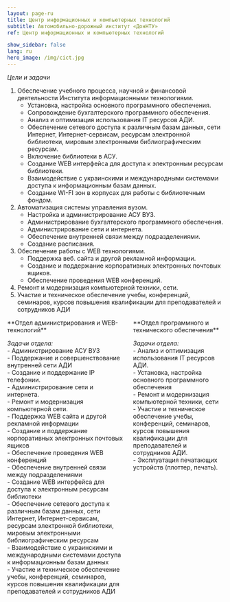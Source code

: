 ```yaml
---
layout: page-ru
title: Центр информационных и компьютерных технологий
subtitle: Автомобильно-дорожный институт «ДонНТУ»
ref: Центр информационных и компьютерных технологий

show_sidebar: false
lang: ru
hero_image: /img/cict.jpg
---
```

_Цели и задачи_   

1. Обеспечение учебного процесса, научной и финансовой деятельности Института информационными технологиями.
    - Установка, настройка основного программного обеспечения.   
    - Сопровождение бухгалтерского программного обеспечения.   
    - Анализ и оптимизация использования IT ресурсов АДИ.   
    - Обеспечение сетевого доступа к различным базам данных, сети Интернет, Интернет-сервисам, ресурсам электронной библиотеки, мировым электронными библиографическим ресурсам.   
    - Включение библиотеки в АСУ.   
    - Создание WEB интерфейса для доступа к электронным ресурсам библиотеки.   
    - Взаимодействие с украинскими и международными системами доступа к информационным базам данных.   
    - Создание WI-FI зон в корпусах для работы с библиотечным фондом.   
2. Автоматизация системы управления вузом.   
    - Настройка и администрирование АСУ ВУЗ.   
    - Администрирование бухгалтерского программного обеспечения.   
    - Администрирование сети и интернета.   
    - Обеспечение внутренней связи между подразделениями.   
    - Создание расписания.   
3. Обеспечение работы с WEB технологиями.   
    - Поддержка веб. сайта и другой рекламной информации.   
    - Создание и поддержание корпоративных электронных почтовых ящиков.   
    - Обеспечение проведения WEB конференций.   
4. Ремонт и модернизация компьютерной техники, сети.   
5. Участие и техническое обеспечение учебы, конференций, семинаров, курсов повышения квалификации для преподавателей и сотрудников АДИ   
<div class="columns">
  <div class="column">
**Отдел администрирования и WEB-технологий**   
   
_Задачи отдела:_   
    - Администрирование АСУ ВУЗ   
    - Поддержание и совершенствование внутренней сети АДИ   
    - Создание и поддержание IP телефонии.   
    - Администрирование сети и интернета.   
    - Ремонт и модернизация компьютерной сети.   
    - Поддержка WEB сайта и другой рекламной информации   
    - Создание и поддержание корпоративных электронных почтовых ящиков   
    - Обеспечение проведения WEB конференций   
    - Обеспечение внутренней связи между подразделениями   
    - Создание WEB интерфейса для доступа к электронным ресурсам библиотеки   
    - Обеспечение сетевого доступа к различным базам данных, сети Интернет, Интернет-сервисам, ресурсам электронной библиотеки, мировым электронными библиографическим ресурсам   
    - Взаимодействие с украинскими и международными системами доступа к информационным базам данных   
    - Участие и техническое обеспечение учебы, конференций, семинаров, курсов повышения квалификации для преподавателей и сотрудников АДИ  
  </div>
  <div class="column">
**Отдел программного и технического обеспечения**   
   
_Задачи отдела:_   
    - Анализ и оптимизация использования IT ресурсов АДИ.   
    - Установка, настройка основного программного обеспечения   
    - Ремонт и модернизация компьютерной техники, сети   
    - Участие и техническое обеспечение учебы, конференций, семинаров, курсов повышения квалификации для преподавателей и сотрудников АДИ.   
    - Эксплуатация печатающих устройств (плоттер, печать).   

  </div>
</div>   
 
   


